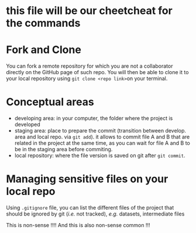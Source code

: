 # this file will be our cheetcheat for the commands

# Fork and Clone
You can fork a remote repository for which you are not a collaborator directly on the GitHub page of such repo. You will then be able to clone it to your local repository using `git clone <repo link>`on your terminal. 

# Conceptual areas
- developing area: in your computer, the folder where the project is developed
- staging area: place to prepare the commit (transition between develop. area and local repo. via `git add`). it allows to commit file A and B that are related in the project at the same time, as you can wait for file A and B to be in the staging area before commiting. 
- local repository: where the file version is saved on git after `git commit`.

# Managing sensitive files on your local repo
Using `.gitignore` file, you can list the different files of the project that should be ignored by git (*i.e.* not tracked), *e.g.* datasets, intermediate files

This is non-sense !!!!
And this is also non-sense common !!!